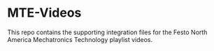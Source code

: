 # MTE-Videos
This repo contains the supporting integration files for the Festo North America Mechatronics Technology playlist videos. 
